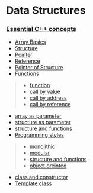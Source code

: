 # Data Structures

### [Essential C++ concepts](https://github.com/arpitbaheti2002/Data-Structures-and-Algorithms/blob/main/Data-Structures/cpp-concepts)

+ [Array Basics](https://github.com/arpitbaheti2002/Data-Structures-and-Algorithms/blob/main/Data-Structures/cpp-concepts/1_array-basics.cpp)
+ [Structure](https://github.com/arpitbaheti2002/Data-Structures-and-Algorithms/blob/main/Data-Structures/cpp-concepts/2_structure.cpp)
+ [Pointer](https://github.com/arpitbaheti2002/Data-Structures-and-Algorithms/blob/main/Data-Structures/cpp-concepts/3_pointer.cpp)  
+ [Reference](https://github.com/arpitbaheti2002/Data-Structures-and-Algorithms/blob/main/Data-Structures/cpp-concepts/4_reference.cpp)   
+ [Pointer of Structure](https://github.com/arpitbaheti2002/Data-Structures-and-Algorithms/blob/main/Data-Structures/cpp-concepts/5_pointer_to_structure.cpp)
+ [Functions](https://github.com/arpitbaheti2002/Data-Structures-and-Algorithms/blob/main/Data-Structures/cpp-concepts/6_functions)
>+ [function](https://github.com/arpitbaheti2002/Data-Structures-and-Algorithms/blob/main/Data-Structures/cpp-concepts/6_functions/6_1_function.cpp)
>+ [call by value](https://github.com/arpitbaheti2002/Data-Structures-and-Algorithms/blob/main/Data-Structures/cpp-concepts/6_functions/6_2_call_by_value.cpp)
>+ [call by address](https://github.com/arpitbaheti2002/Data-Structures-and-Algorithms/blob/main/Data-Structures/cpp-concepts/6_functions/6_3_call_by_address.cpp)
>+ [call by reference](https://github.com/arpitbaheti2002/Data-Structures-and-Algorithms/blob/main/Data-Structures/cpp-concepts/6_functions/6_4_call_by_reference.cpp)
+ [array as parameter](https://github.com/arpitbaheti2002/Data-Structures-and-Algorithms/blob/main/Data-Structures/cpp-concepts/7_array_as_parameter.cpp)
+ [structure as parameter](https://github.com/arpitbaheti2002/Data-Structures-and-Algorithms/blob/main/Data-Structures/cpp-concepts/8_structure_as_parameter.cpp)
+ [structure and functions](https://github.com/arpitbaheti2002/Data-Structures-and-Algorithms/blob/main/Data-Structures/cpp-concepts/9_structure_and_functions.cpp)
+ [Programming styles](https://github.com/arpitbaheti2002/Data-Structures-and-Algorithms/blob/main/Data-Structures/cpp-concepts/10_Programming-styles)
>+ [monolithic](https://github.com/arpitbaheti2002/Data-Structures-and-Algorithms/blob/main/Data-Structures/cpp-concepts/10_Programming-styles/10_1_monolithic.cpp)
>+ [modular](https://github.com/arpitbaheti2002/Data-Structures-and-Algorithms/blob/main/Data-Structures/cpp-concepts/10_Programming-styles/10_2_modular.cpp)
>+ [structure and functions](https://github.com/arpitbaheti2002/Data-Structures-and-Algorithms/blob/main/Data-Structures/cpp-concepts/10_Programming-styles/10_3_structure-and-functions.cpp)
>+ [object oreinted](https://github.com/arpitbaheti2002/Data-Structures-and-Algorithms/blob/main/Data-Structures/cpp-concepts/10_Programming-styles/10_4_object-oriented.cpp)
+ [class and constructor](https://github.com/arpitbaheti2002/Data-Structures-and-Algorithms/blob/main/Data-Structures/cpp-concepts/11_class_and_constructor.cpp)
+ [Template class](https://github.com/arpitbaheti2002/Data-Structures-and-Algorithms/blob/main/Data-Structures/cpp-concepts/12_template_class.cpp) 